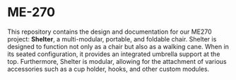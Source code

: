 # ME-270
This repository contains the design and documentation for our ME270 project: **Shelter**, a multi-modular, portable, and foldable chair. Shelter is designed to function not only as a chair but also as a walking cane. When in its seated configuration, it provides an integrated umbrella support at the top. Furthermore, Shelter is modular, allowing for the attachment of various accessories such as a cup holder, hooks, and other custom modules.
